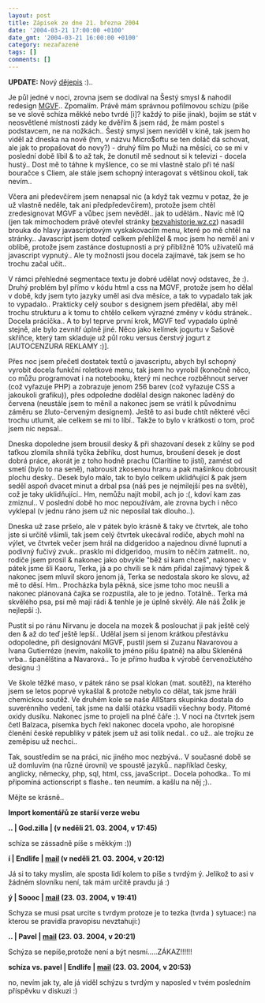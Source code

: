 ```yaml
---
layout: post
title: Zápisek ze dne 21. března 2004
date: '2004-03-21 17:00:00 +0100'
date_gmt: '2004-03-21 16:00:00 +0100'
category: nezařazené
tags: []
comments: []
---
```

<p><strong>UPDATE:</strong> Nový <a href="waste/dejepis.doc">dějepis</a> :)..</p>
<p>Je půl jedné v noci, zrovna jsem se dodíval na Šestý smysl &amp; nahodil  redesign <a href="http://mgvforum.wz.cz">MGVF</a>.. Zpomalím. Právě mám správnou  pofilmovou schízu (píše se ve slově schíza měkké nebo tvrdé [i]? každý to píše  jinak), bojím se stát v neosvětlené místnosti zády ke dvěřím &amp; jsem rád,  že mám postel s podstavcem, ne na nožkách.. Šestý smysl jsem neviděl v kině,  tak jsem ho viděl až dneska na nově (hm, v názvu Micro$oftu se ten doláč dá schovat,  ale jak to propašovat do novy?) - druhý film po Muži na měsíci, co se mi v poslední  době líbil &amp; to až tak, že donutil mě sednout si k televizi - docela hustý..  Dost mě to táhne k myšlence, co se mi vlastně stalo při té naší bouračce s Cliem, ale  stále jsem schopný interagovat s většinou okolí, tak nevím..</p>
<p>Včera ani předevčírem jsem nenapsal nic (a když tak vezmu v potaz, že je už  vlastně neděle, tak ani předpředevčírem), protože jsem chtěl zredesignovat MGVF  a vůbec jsem nevěděl.. jak to udělám.. Navíc mě IQ (jen tak mimochodem právě otevřel  stránky <a href="http://bezvahistorie.wz.cz">bezvahistorie.wz.cz</a>) nasadil  brouka do hlavy javascriptovým vyskakovacím menu, které po mě chtěl na stránky..  Javascript jsem doteď celkem přehlížel &amp; moc jsem ho neměl ani v oblibě,  protože jsem zastánce dostupnosti a prý přibližně 10% uživatelů má javascript  vypnutý.. Ale ty možnosti jsou docela zajímavé, tak jsem se ho trochu začal učit..</p>
<p>V rámci přehledné segmentace textu je dobré udělat nový odstavec, že :). Druhý  problém byl přímo v kódu html a css na MGVF, protože jsem ho dělal v době, kdy jsem  tyto jazyky uměl asi dva měsíce, a tak to vypadalo tak jak to vypadalo.. Prakticky  celý soubor s designem jsem předělal, aby měl trochu strukturu a k tomu to chtělo  celkem výrazné změny v kódu stránek.. Docela prácička.. A to byl teprve první  krok, MGVF teď vypadalo úplně stejně, ale bylo zevnitř úplně jiné. Něco jako  kelímek jogurtu v Sašově skříňce, který tam skladuje už půl roku versus čerstvý  jogurt z [AUTOCENZURA REKLAMY :)].</p>
<p>Přes noc jsem přečetl dostatek textů o javascriptu, abych byl schopný vyrobit  docela funkční roletkové menu, tak jsem ho vyrobil (konečně něco, co můžu programovat  i na notebooku, který mi nechce rozběhnout server (což vyřazuje PHP) a zobrazuje  jenom 256 barev (což vyřazuje CSS a jakoukoli grafiku)), přes odpoledne dodělal design  nakonec laděný do červena (neustále jsem to měnil a nakonec jsem se vrátil k  původnímu záměru se žluto-červeným designem). Ještě to asi bude chtít některé věci  trochu utlumit, ale celkem se mi to líbí.. Takže to bylo v krátkosti o tom, proč  jsem nic nepsal..</p>
<p>Dneska dopoledne jsem brousil desky &amp; při shazovaní desek z kůlny se pod  taťkou zlomila shnilá tyčka žebříku, dost humus, broušení desek je dost dobrá práce,  akorát je z toho hodně prachu (Claritine to jistí), zamést od smetí (bylo to na seně),  nabrousit zkosenou hranu a pak mašinkou dobrousit plochu desky.. Desek bylo málo,  tak to bylo celkem uklidňující &amp; pak jsem seděl aspoň dvacet minut a drbal  psa (náš pes je nejmilejší pes na světě), což je taky uklidňující.. Hm, nemůžu najít  mobil, ach jo :(, kdoví kam zas zmiznul.. V poslední době ho moc nepoužívám,  ale zrovna bych i něco vyklepal (v jednu ráno jsem už nic neposílal tak dlouho..).</p>
<p>Dneska už zase pršelo, ale v pátek bylo krásně &amp; taky ve čtvrtek, ale toho jste  si určitě všimli, tak jsem celý čtvrtek ukecával rodiče, abych mohl na výlet,  ve čtvrtek večer jsem hrál na didgeridoo a najednou divné lupnutí a podivný fučivý  zvuk.. prasklo mi didgeridoo, musím to něčím zatmelit.. no, rodiče jsem prosil &amp;  nakonec jako obvykle &quot;běž si kam chceš&quot;, nakonec v pátek jsme šli Kaoru,  Terka, já a po chvíli se k nám přidal zajímavý týpek &amp; nakonec jsem mluvil  skoro jenom já, Terka se nedostala skoro ke slovu, až mě to děsí. Hm.. Procházka byla  pěkná, sice jsme toho moc neušli a nakonec plánovaná čajka se rozpustila,  ale to je jedno. Totálně.. Terka má skvělého psa, psi mě mají rádi &amp; tenhle je  je úplně skvělý. Ale náš Žolik je nejlepší :).</p>
<p>Pustit si po ránu Nirvanu je docela na mozek &amp; poslouchat ji pak ještě celý  den &amp; až do teď ještě lepší.. Udělal jsem si jenom krátkou přestávku odopoledne,  při designování MGVF, pustil jsem si Zuzanu Navarovou a Ivana Gutierréze (nevím, nakolik  to jméno píšu špatně) na albu Skleněná vrba.. španělština a Navarová.. To je přímo hudba k výrobě  červenožlutého designu :)</p>
<p>Ve škole těžké maso, v pátek ráno se psal klokan (mat. soutěž), na kterého  jsem se letos poprvé vykašlal &amp; protože nebylo co dělat, tak jsme hráli  chemickou soutěž. Ve druhém kole se naše AllStars skupinka dostala do suverénního  vedení, tak jsme na další otázku vsadili všechny body. Pitomé oxidy dusíku. Nakonec  jsme to projeli na plné čáře :). V noci na čtvrtek jsem četl Balzaca, písemka bych  řekl nakonec docela vpoho, ale horopisné členění české republiky v pátek jsem  už asi tolik nedal.. co už.. ale trojku ze zeměpisu už nechci..</p>
<p>Tak, soustředím se na práci, nic jiného moc nezbývá.. V současné době se už domluvím  (na různé úrovni) ve spoustě jazyků.. například česky, anglicky, německy, php, sql,  html, css, javaScript.. Docela pohodka.. To mi připomíná actionscript s flashe..  ten neumím. a kašlu na něj ;)..</p>
<p>Mějte se krásně..</p>
<div class="import-komentaru">
<p><strong>Import komentářů ze starší verze webu</strong></p>
<div class="comment">
<p style="font-weight:bold"><span class="compredmet">..</span> | <span class="comname">God.zilla</span> | (v&nbsp;neděli&nbsp;21.&nbsp;03.&nbsp;2004,&nbsp;v&nbsp;17:45)</p>
<p>schíza se zássadně píše s měkkým :)) </p>
</div>
<div class="comment">
<p style="font-weight:bold"><span class="compredmet">í</span> | <span class="comname">Endlife</span> |  <a href="mailto:jan.martinek@post.cz">mail</a> (v&nbsp;neděli&nbsp;21.&nbsp;03.&nbsp;2004,&nbsp;v&nbsp;20:12)</p>
<p>Já si to taky myslím, ale sposta lidí kolem to píše s tvrdým ý. Jelikož to asi v žádném slovníku není, tak mám určitě pravdu já :) </p>
</div>
<div class="comment">
<p style="font-weight:bold"><span class="compredmet">ý</span> | <span class="comname">Soooc</span> |  <a href="mailto:xsoc@post.cz">mail</a> (23.&nbsp;03.&nbsp;2004,&nbsp;v&nbsp;19:41)</p>
<p>Schyza se musi psat urcite s tvrdym protoze je to tezka (tvrda ) sytuace:) na kterou se pravidla pravopisu nevztahuji:) </p>
</div>
<div class="comment">
<p style="font-weight:bold"><span class="compredmet">..</span> | <span class="comname">Pavel</span> |  <a href="mailto:newnamevs@post.cz">mail</a> (23.&nbsp;03.&nbsp;2004,&nbsp;v&nbsp;20:21)</p>
<p>Schýza se nepíše,protože není a být nesmí.....ZÁKAZ!!!!!! </p>
</div>
<div class="comment">
<p style="font-weight:bold"><span class="compredmet">schíza vs. pavel</span> | <span class="comname">Endlife</span> |  <a href="mailto:jan.martinek@post.cz">mail</a> (23.&nbsp;03.&nbsp;2004,&nbsp;v&nbsp;20:53)</p>
<p>no, nevím jak ty, ale já viděl schýzu s tvrdým y naposled v tvém posledním příspěvku v diskuzi :) </p>
</div>
</div>

